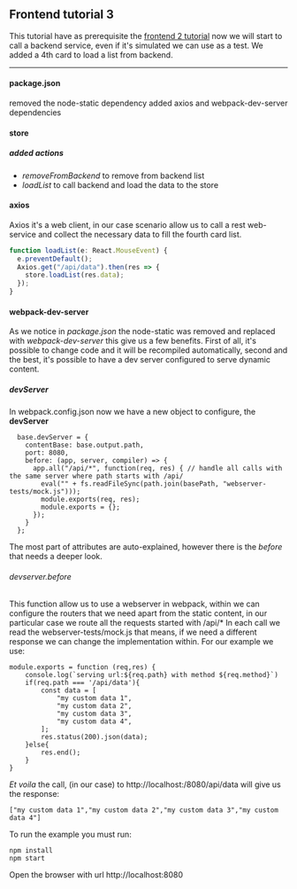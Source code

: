 ## Frontend tutorial 3

This tutorial have as prerequisite the [frontend 2 tutorial](../frontend-2/readme.md) now we will start to call a backend service, even if it's simulated we can use as a test.
We added a 4th card to load a list from backend.

***
#### package.json
removed the node-static dependency
added axios and webpack-dev-server dependencies

#### store
##### added actions
- *removeFromBackend* to remove from backend list
- *loadList* to call backend and load the data to the store 

#### axios
Axios it's a web client, in our case scenario allow us to call a rest web-service and collect the necessary data to fill the fourth card list.
```javascript
function loadList(e: React.MouseEvent) {
  e.preventDefault();
  Axios.get("/api/data").then(res => {
    store.loadList(res.data);
  });
}
``` 

#### webpack-dev-server
As we notice in *package.json* the node-static was removed and replaced with *webpack-dev-server* this give us a few benefits.
First of all, it's possible to change code and it will be recompiled automatically, second and the best, it's possible to have a dev server configured to serve dynamic content.

##### devServer
In webpack.config.json now we have a new object to configure, the **devServer**
```$javascript
  base.devServer = {
    contentBase: base.output.path,
    port: 8080,
    before: (app, server, compiler) => {
      app.all("/api/*", function(req, res) { // handle all calls with the same server where path starts with /api/
        eval("" + fs.readFileSync(path.join(basePath, "webserver-tests/mock.js")));
        module.exports(req, res);
        module.exports = {};
      });
    }
  };
```
The most part of attributes are auto-explained, however there is the *before* that needs a deeper look.

###### devserver.before
This function allow us to use a webserver in webpack, within we can configure the routers that we need apart from the static content, in our particular case we route all the requests started with /api/*
In each call we read the webserver-tests/mock.js that means, if we need a different response we can change the implementation within.
For our example we use:      
```$javascript
module.exports = function (req,res) {
    console.log(`serving url:${req.path} with method ${req.method}`)
    if(req.path === '/api/data'){
        const data = [
            "my custom data 1",
            "my custom data 2",
            "my custom data 3",
            "my custom data 4",
        ];
        res.status(200).json(data);
    }else{
        res.end();
    }
}
```
*Et voila* the call, (in our case) to http://localhost:/8080/api/data will give us the response:
```$json
["my custom data 1","my custom data 2","my custom data 3","my custom data 4"]
``` 

To run the example you must run:
 ```
 npm install
 npm start
 ```
 Open the browser with url http://localhost:8080